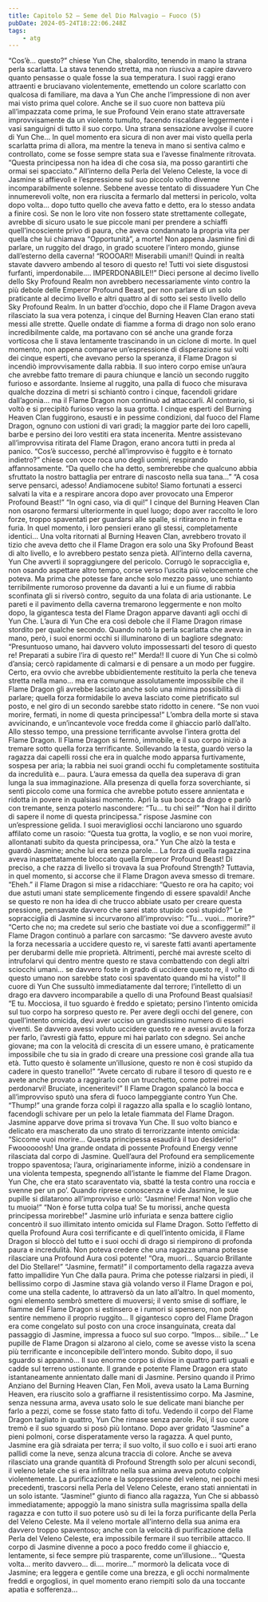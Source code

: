 ```yaml
---
title: Capitolo 52 – Seme del Dio Malvagio – Fuoco (5)
pubDate: 2024-05-24T18:22:06.248Z
tags:
    - atg
---
```



“Cos’è… questo?” chiese Yun Che, sbalordito, tenendo in mano la strana perla scarlatta. La stava tenendo stretta, ma non riusciva a capire davvero quanto pensasse o quale fosse la sua temperatura. I suoi raggi erano attraenti e bruciavano violentemente, emettendo un colore scarlatto con qualcosa di familiare, ma dava a Yun Che anche l’impressione di non aver mai visto prima quel colore.
Anche se il suo cuore non batteva più all’impazzata come prima, le sue Profound Vein erano state attraversate improvvisamente da un violento tumulto, facendo riscaldare leggermente i vasi sanguigni di tutto il suo corpo. Una strana sensazione avvolse il cuore di Yun Che… In quel momento era sicura di non aver mai visto quella perla scarlatta prima di allora, ma mentre la teneva in mano si sentiva calmo e controllato, come se fosse sempre stata sua e l’avesse finalmente ritrovata.
“Questa principessa non ha idea di che cosa sia, ma posso garantirti che ormai sei spacciato.” All’interno della Perla del Veleno Celeste, la voce di Jasmine si affievolì e l’espressione sul suo piccolo volto divenne incomparabilmente solenne. Sebbene avesse tentato di dissuadere Yun Che innumerevoli volte, non era riuscita a fermarlo dal mettersi in pericolo, volta dopo volta… dopo tutto quello che aveva fatto e detto, era lo stesso andata a finire così.
Se non le loro vite non fossero state strettamente collegate, avrebbe di sicuro usato le sue piccole mani per prendere a schiaffi quell’incosciente privo di paura, che aveva condannato la propria vita per quella che lui chiamava “Opportunità”, a morte!
Non appena Jasmine finì di parlare, un ruggito del drago, in grado scuotere l’intero mondo, giunse dall’esterno della caverna!
“ROOOAR!! Miserabili umani!! Quindi in realtà stavate davvero ambendo al tesoro di questo re! Tutti voi siete disgustosi furfanti, imperdonabile…. IMPERDONABILE!!”
Dieci persone al decimo livello dello Sky Profound Realm non avrebbero necessariamente vinto contro la più debole delle Emperor Profound Beast, per non parlare di un solo praticante al decimo livello e altri quattro al di sotto sei sesto livello dello Sky Profound Realm. In un batter d’occhio, dopo che il Flame Dragon aveva rilasciato la sua vera potenza, i cinque del Burning Heaven Clan erano stati messi alle strette. Quelle ondate di fiamme a forma di drago non solo erano incredibilmente calde, ma portavano con sé anche una grande forza vorticosa che li stava lentamente trascinando in un ciclone di morte.
In quel momento, non appena comparve un’espressione di disperazione sui volti dei cinque esperti, che avevano perso la speranza, il Flame Dragon si incendiò improvvisamente dalla rabbia. Il suo intero corpo emise un’aura che avrebbe fatto tremare di paura chiunque e lanciò un secondo ruggito furioso e assordante. Insieme al ruggito, una palla di fuoco che misurava qualche dozzina di metri si schiantò contro i cinque, facendoli gridare dall’agonia… ma il Flame Dragon non continuò ad attaccarli. Al contrario, si voltò e si precipitò furioso verso la sua grotta.
I cinque esperti del Burning Heaven Clan fuggirono, esausti e in pessime condizioni, dal fuoco del Flame Dragon, ognuno con ustioni di vari gradi; la maggior parte dei loro capelli, barbe e persino dei loro vestiti era stata incenerita. Mentre assistevano all’improvvisa ritirata del Flame Dragon, erano ancora tutti in preda al panico.
“Cos’è successo, perché all’improvviso è fuggito e è tornato indietro?” chiese con voce roca uno degli uomini, respirando affannosamente.
“Da quello che ha detto, sembrerebbe che qualcuno abbia sfruttato la nostro battaglia per entrare di nascosto nella sua tana…”
“A cosa serve pensarci, adesso! Andiamocene subito! Siamo fortunati a esserci salvati la vita e a respirare ancora dopo aver provocato una Emperor Profound Beast!”
“In ogni caso, via di qui!”
I cinque del Burning Heaven Clan non osarono fermarsi ulteriormente in quel luogo; dopo aver raccolto le loro forze, troppo spaventati per guardarsi alle spalle, si ritirarono in fretta e furia. In quel momento, i loro pensieri erano gli stessi, completamente identici… Una volta ritornati al Burning Heaven Clan, avrebbero trovato il tizio che aveva detto che il Flame Dragon era solo una Sky Profound Beast di alto livello, e lo avrebbero pestato senza pietà.
All’interno della caverna, Yun Che avvertì il sopraggiungere del pericolo. Corrugò le sopracciglia e, non osando aspettare altro tempo, corse verso l’uscita più velocemente che poteva. Ma prima che potesse fare anche solo mezzo passo, uno schianto terribilmente rumoroso provenne da davanti a lui e un fiume di rabbia sconfinata gli si riversò contro, seguito da una folata di aria ustionante. Le pareti e il pavimento della caverna tremarono leggermente e non molto dopo, la gigantesca testa del Flame Dragon apparve davanti agli occhi di Yun Che.
L’aura di Yun Che era così debole che il Flame Dragon rimase stordito per qualche secondo. Quando notò la perla scarlatta che aveva in mano, però, i suoi enormi occhi si illuminarono di un bagliore sdegnato: “Presuntuoso umano, hai davvero voluto impossessarti del tesoro di questo re! Preparati a subire l’ira di questo re!”
Merda!!
Il cuore di Yun Che si colmò d’ansia; cercò rapidamente di calmarsi e di pensare a un modo per fuggire. Certo, era ovvio che avrebbe ubbidientemente restituito la perla che teneva stretta nella mano… ma era comunque assolutamente impossibile che il Flame Dragon gli avrebbe lasciato anche solo una minima possibilità di parlare; quella forza formidabile lo aveva lasciato come pietrificato sul posto, e nel giro di un secondo sarebbe stato ridotto in cenere.
“Se non vuoi morire, fermati, in nome di questa principessa!”
L’ombra della morte si stava avvicinando, e un’incantevole voce fredda come il ghiaccio parlò dall’alto. Allo stesso tempo, una pressione terrificante avvolse l’intera grotta del Flame Dragon.
Il Flame Dragon si fermò, immobile, e il suo corpo iniziò a tremare sotto quella forza terrificante. Sollevando la testa, guardò verso la ragazza dai capelli rossi che era in qualche modo apparsa furtivamente, sospesa per aria; la rabbia nei suoi grandi occhi fu completamente sostituita da incredulità e… paura.
L’aura emessa da quella dea superava di gran lunga la sua immaginazione. Alla presenza di quella forza soverchiante, si sentì piccolo come una formica che avrebbe potuto essere annientata e ridotta in povere in qualsiasi momento. Aprì la sua bocca da drago e parlò con tremante, senza poterlo nascondere: “Tu… tu chi sei!”
“Non hai il diritto di sapere il nome di questa principessa.” rispose Jasmine con un’espressione gelida. I suoi meravigliosi occhi lanciarono uno sguardo affilato come un rasoio: “Questa tua grotta, la voglio, e se non vuoi morire, allontanati subito da questa principessa, ora.”
Yun Che alzò la testa e guardò Jasmine; anche lui era senza parole… La forza di quella ragazzina aveva inaspettatamente bloccato quella Emperor Profound Beast! Di preciso, a che razza di livello si trovava la sua Profound Strength?
Tuttavia, in quel momento, si accorse che il Flame Dragon aveva smesso di tremare.
“Eheh.” il Flame Dragon si mise a ridacchiare: “Questo re ora ha capito; voi due astuti umani state semplicemente fingendo di essere spavaldi! Anche se questo re non ha idea di che trucco abbiate usato per creare questa pressione, pensavate davvero che sarei stato stupido così stupido?”
Le sopracciglia di Jasmine si incurvarono all’improvviso: “Tu… vuoi… morire?”
“Certo che no; ma credete sul serio che bastiate voi due a sconfiggermi!” il Flame Dragon continuò a parlare con sarcasmo: “Se davvero aveste avuto la forza necessaria a uccidere questo re, vi sareste fatti avanti apertamente per derubarmi delle mie proprietà. Altrimenti, perché mai avreste scelto di intrufolarvi qui dentro mentre questo re stava combattendo con degli altri sciocchi umani… se davvero foste in grado di uccidere questo re, il volto di questo umano non sarebbe stato così spaventato quando mi ha visto!”
Il cuore di Yun Che sussultò immediatamente dal terrore; l’intelletto di un drago era davvero incomparabile a quello di una Profound Beast qualsiasi!
“E tu. Mocciosa, il tuo sguardo è freddo e spietato; persino l’intento omicida sul tuo corpo ha sorpreso questo re. Per avere degli occhi del genere, con quell’intento omicida, devi aver ucciso un grandissimo numero di esseri viventi. Se davvero avessi voluto uccidere questo re e avessi avuto la forza per farlo, l’avresti già fatto, eppure mi hai parlato con sdegno. Sei anche giovane; ma con la velocità di crescita di un essere umano, è praticamente impossibile che tu sia in grado di creare una pressione così grande alla tua età. Tutto questo è solamente un’illusione, questo re non è così stupido da cadere in questo tranello!”
“Avete cercato di rubare il tesoro di questo re e avete anche provato a raggirarlo con un trucchetto, come potrei mai perdonarvi! Bruciate, inceneritevi!”
Il Flame Dragon spalancò la bocca e all’improvviso sputò una sfera di fuoco lampeggiante contro Yun Che.
“Thump!” una grande forza colpì il ragazzo alla spalla e lo scagliò lontano, facendogli schivare per un pelo la letale fiammata del Flame Dragon. Jasmine apparve dove prima si trovava Yun Che. Il suo volto bianco e delicato era mascherato da uno strato di terrorizzante intento omicida: “Siccome vuoi morire… Questa principessa esaudirà il tuo desiderio!”
Fwoooooosh!
Una grande ondata di possente Profound Energy venne rilasciata dal corpo di Jasmine. Quell’aura del Profound era semplicemente troppo spaventosa; l’aura, originariamente informe, iniziò a condensare in una violenta tempesta, spegnendo all’istante le fiamme del Flame Dragon.
Yun Che, che era stato scaraventato via, sbatté la testa contro una roccia e svenne per un po’. Quando riprese conoscenza e vide Jasmine, le sue pupille si dilatarono all’improvviso e urlò: “Jasmine! Ferma! Non voglio che tu muoia!”
“Non è forse tutta colpa tua! Se tu morissi, anche questa principessa morirebbe!”
Jasmine urlò infuriata e senza battere ciglio concentrò il suo illimitato intento omicida sul Flame Dragon. Sotto l’effetto di quella Profound Aura così terrificante e di quell’intento omicida, il Flame Dragon si bloccò del tutto e i suoi occhi di drago si riempirono di profonda paura e incredulità. Non poteva credere che una ragazza umana potesse rilasciare una Profound Aura così potente!
“Ora, muori… Squarcio Brillante del Dio Stellare!”
“Jasmine, fermati!” il comportamento della ragazza aveva fatto impallidire Yun Che dalla paura. Prima che potesse rialzarsi in piedi, il bellissimo corpo di Jasmine stava già volando verso il Flame Dragon e poi, come una stella cadente, lo attraversò da un lato all’altro.
In quel momento, ogni elemento sembrò smettere di muoversi; il vento smise di soffiare, le fiamme del Flame Dragon si estinsero e i rumori si spensero, non poté sentire nemmeno il proprio ruggito… Il gigantesco copro del Flame Dragon era come congelato sul posto con una croce insanguinata, creata dal passaggio di Jasmine, impressa a fuoco sul suo corpo.
“Impos… sibile…”
Le pupille de Flame Dragon si alzarono al cielo, come se avesse visto la scena più terrificante e inconcepibile dell’intero mondo. Subito dopo, il suo sguardo si appannò… Il suo enorme corpo si divise in quattro parti uguali e cadde sul terreno ustionante.
Il grande e potente Flame Dragon era stato istantaneamente annientato dalle mani di Jasmine.
Persino quando il Primo Anziano del Burning Heaven Clan, Fen Moli, aveva usato la Lama Burning Heaven, era riuscito solo a graffiarne il resistentissimo corpo. Ma Jasmine, senza nessuna arma, aveva usato solo le sue delicate mani bianche per farlo a pezzi, come se fosse stato fatto di tofu.
Vedendo il corpo del Flame Dragon tagliato in quattro, Yun Che rimase senza parole. Poi, il suo cuore tremò e il suo sguardo si posò più lontano. Dopo aver gridato “Jasmine” a pieni polmoni, corse disperatamente verso la ragazza.
A quel punto, Jasmine era già sdraiata per terra; il suo volto, il suo collo e i suoi arti erano pallidi come la neve, senza alcuna traccia di colore. Anche se aveva rilasciato una grande quantità di Profound Strength solo per alcuni secondi, il veleno letale che si era infiltrato nella sua anima aveva potuto colpire violentemente. La purificazione e la soppressione del veleno, nei pochi mesi precedenti, trascorsi nella Perla del Veleno Celeste, erano stati annientati in un solo istante.
“Jasmine!” giunto di fianco alla ragazza, Yun Che si abbassò immediatamente; appoggiò la mano sinistra sulla magrissima spalla della ragazza e con tutto il suo potere usò su di lei la forza purificante della Perla del Veleno Celeste. Ma il veleno mortale all’interno della sua anima era davvero troppo spaventoso; anche con la velocità di purificazione della Perla del Veleno Celeste, era impossibile fermare il suo terribile attacco. Il corpo di Jasmine divenne a poco a poco freddo come il ghiaccio e, lentamente, si fece sempre più trasparente, come un’illusione…
“Questa volta… merito davvero… di…. morire…” mormorò la delicata voce di Jasmine; era leggera e gentile come una brezza, e gli occhi normalmente freddi e orgogliosi, in quel momento erano riempiti solo da una toccante apatia e sofferenza…


